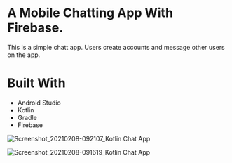 # A Mobile Chatting App With Firebase.

This is a simple chatt app. Users create accounts and message other users on the app.

# Built With
* Android Studio
* Kotlin
* Gradle
* Firebase

![Screenshot_20210208-092107_Kotlin Chat App](https://user-images.githubusercontent.com/39113577/107183750-64414a00-69f0-11eb-8ac1-7144b95f9661.jpg)

![Screenshot_20210208-091619_Kotlin Chat App](https://user-images.githubusercontent.com/39113577/107183851-92268e80-69f0-11eb-933d-5e88d295b29e.jpg)



